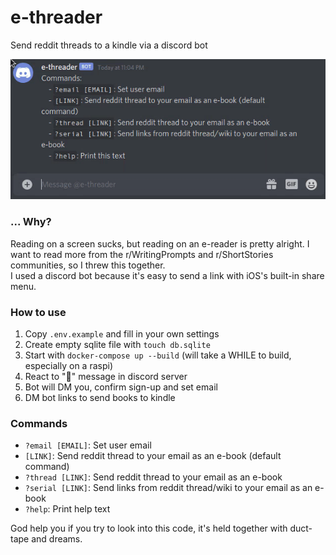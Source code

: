 # e-threader

Send reddit threads to a kindle via a discord bot

![preview](preview.gif)

### ... Why?

Reading on a screen sucks, but reading on an e-reader is pretty alright. I want to read more from the r/WritingPrompts and r/ShortStories communities, so I threw this together.  
I used a discord bot because it's easy to send a link with iOS's built-in share menu.

### How to use

1. Copy `.env.example` and fill in your own settings
2. Create empty sqlite file with `touch db.sqlite`
3. Start with `docker-compose up --build` (will take a WHILE to build, especially on a raspi)
4. React to "🙋" message in discord server
5. Bot will DM you, confirm sign-up and set email
7. DM bot links to send books to kindle

### Commands

- `?email [EMAIL]`: Set user email
- `[LINK]`: Send reddit thread to your email as an e-book (default command)
- `?thread [LINK]`: Send reddit thread to your email as an e-book
- `?serial [LINK]`: Send links from reddit thread/wiki to your email as an e-book
- `?help`: Print help text

God help you if you try to look into this code, it's held together with duct-tape and dreams. 
